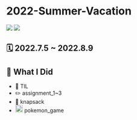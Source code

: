 # 2022-Summer-Vacation
<img src="https://img.shields.io/badge/java-007396?style=for-the-badge&logo=java&logoColor=white"> <img src="https://img.shields.io/badge/MySQL-4479A1?style=for-the-badge&logo=MySQL&logoColor=white">

## 🗓 2022.7.5 ~ 2022.8.9


## 📝 What I Did

  - 📖 TIL
  - ✏️  assignment_1~3
  - 👜 knapsack
  - <img src = https://upload.wikimedia.org/wikipedia/commons/thumb/5/51/Pokebola-pokeball-png-0.png/220px-Pokebola-pokeball-png-0.png width = "20" > pokemon_game
